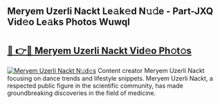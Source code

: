 ## Meryem Uzerli Nackt Le𝚊k𝚎d N𝚞𝚍e - Part-JXQ Vid𝚎o Le𝚊ks Photos WuwqI

# <h2><a href="http://fb9ydy0.evod.top/?m=Meryem+Uzerli+Nackt">🔗 👉🔴 Meryem Uzerli Nackt Vid𝚎o Ph𝚘t𝚘s</a></h2>

[![Meryem Uzerli Nackt N𝚞d𝚎s](https://i.imgur.com/8V9OHl7.gif)](http://fb9ydy0.evod.top/?m=Meryem+Uzerli+Nackt)
Content creator Meryem Uzerli Nackt focusing on dance trends and lifestyle snippets. Meryem Uzerli Nackt, a respected public figure in the scientific community, has made groundbreaking discoveries in the field of medicine. 

